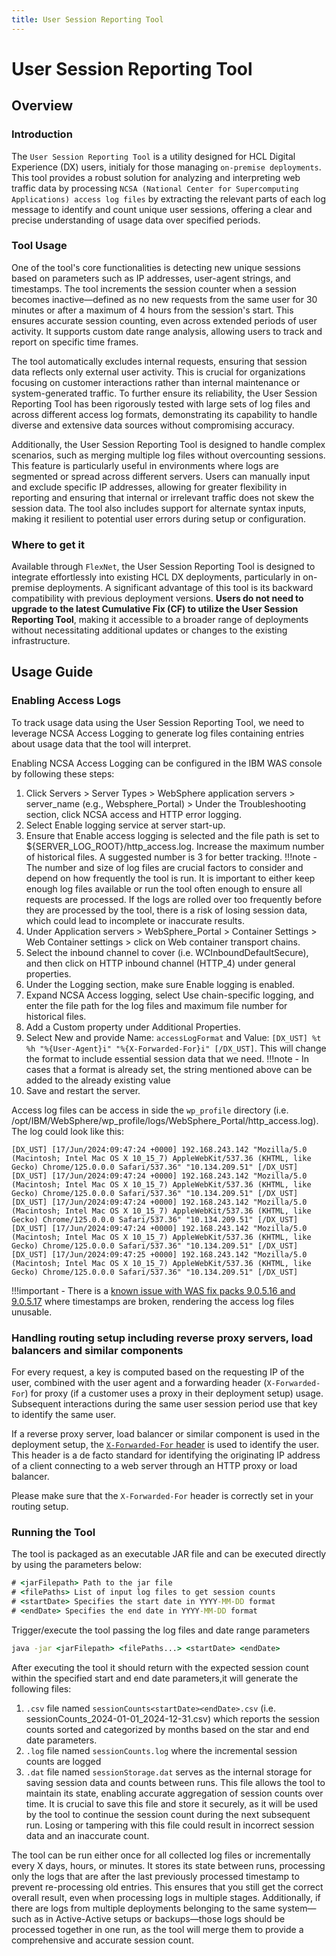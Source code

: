```yaml
---
title: User Session Reporting Tool
---
```

# User Session Reporting Tool

## Overview

### Introduction

The `User Session Reporting Tool` is a utility designed for HCL Digital Experience (DX) users, initialy for those managing `on-premise deployments`. This tool provides a robust solution for analyzing and interpreting web traffic data by processing `NCSA (National Center for Supercomputing Applications) access log files` by extracting the relevant parts of each log message to identify and count unique user sessions, offering a clear and precise understanding of usage data over specified periods.

### Tool Usage

One of the tool's core functionalities is detecting new unique sessions based on parameters such as IP addresses, user-agent strings, and timestamps. The tool increments the session counter when a session becomes inactive—defined as no new requests from the same user for 30 minutes or after a maximum of 4 hours from the session's start. This ensures accurate session counting, even across extended periods of user activity. It supports custom date range analysis, allowing users to track and report on specific time frames. 

The tool automatically excludes internal requests, ensuring that session data reflects only external user activity. This is crucial for organizations focusing on customer interactions rather than internal maintenance or system-generated traffic. To further ensure its reliability, the User Session Reporting Tool has been rigorously tested with large sets of log files and across different access log formats, demonstrating its capability to handle diverse and extensive data sources without compromising accuracy.

Additionally, the User Session Reporting Tool is designed to handle complex scenarios, such as merging multiple log files without overcounting sessions. This feature is particularly useful in environments where logs are segmented or spread across different servers. Users can manually input and exclude specific IP addresses, allowing for greater flexibility in reporting and ensuring that internal or irrelevant traffic does not skew the session data. The tool also includes support for alternate syntax inputs, making it resilient to potential user errors during setup or configuration.

### Where to get it

Available through `FlexNet`, the User Session Reporting Tool is designed to integrate effortlessly into existing HCL DX deployments, particularly in on-premise deployments. A significant advantage of this tool is its backward compatibility with previous deployment versions. ****Users do not need to upgrade to the latest Cumulative Fix (CF) to utilize the User Session Reporting Tool****, making it accessible to a broader range of deployments without necessitating additional updates or changes to the existing infrastructure.

## Usage Guide

### Enabling Access Logs

To track usage data using the User Session Reporting Tool, we need to leverage NCSA Access Logging to generate log files containing entries about usage data that the tool will interpret.

Enabling NCSA Access Logging can be configured in the IBM WAS console by following these steps:

1. Click Servers > Server Types > WebSphere application servers > server_name (e.g., Websphere_Portal) > Under the Troubleshooting section, click NCSA access and HTTP error logging.
2. Select Enable logging service at server start-up.
3. Ensure that Enable access logging is selected and the file path is set to ${SERVER_LOG_ROOT}/http_access.log. Increase the maximum number of historical files. A suggested number is 3 for better tracking.
!!!note
        -   The number and size of log files are crucial factors to consider and depend on how frequently the tool is run. It is important to either keep enough log files available or run the tool often enough to ensure all requests are processed. If the logs are rolled over too frequently before they are processed by the tool, there is a risk of losing session data, which could lead to incomplete or inaccurate results.
4. Under Application servers > WebSphere_Portal > Container Settings > Web Container settings > click on Web container transport chains.
5. Select the inbound channel to cover (i.e. WCInboundDefaultSecure), and then click on HTTP inbound channel (HTTP_4) under general properties.
6. Under the Logging section, make sure Enable logging is enabled.
7. Expand NCSA Access logging, select Use chain-specific logging, and enter the file path for the log files and maximum file number for historical files.
8. Add a Custom property under Additional Properties.
9. Select New and provide Name: `accessLogFormat` and Value: `[DX_UST] %t %h "%{User-Agent}i" "%{X-Forwarded-For}i" [/DX_UST]`. This will change the format to include essential session data that we need.
!!!note
        -   In cases that a format is already set, the string mentioned above can be added to the already existing value
10. Save and restart the server.


Access log files can be access in side the `wp_profile` directory (i.e. /opt/IBM/WebSphere/wp_profile/logs/WebSphere_Portal/http_access.log). The log could look like this:

```
[DX_UST] [17/Jun/2024:09:47:24 +0000] 192.168.243.142 "Mozilla/5.0 (Macintosh; Intel Mac OS X 10_15_7) AppleWebKit/537.36 (KHTML, like Gecko) Chrome/125.0.0.0 Safari/537.36" "10.134.209.51" [/DX_UST]
[DX_UST] [17/Jun/2024:09:47:24 +0000] 192.168.243.142 "Mozilla/5.0 (Macintosh; Intel Mac OS X 10_15_7) AppleWebKit/537.36 (KHTML, like Gecko) Chrome/125.0.0.0 Safari/537.36" "10.134.209.51" [/DX_UST]
[DX_UST] [17/Jun/2024:09:47:24 +0000] 192.168.243.142 "Mozilla/5.0 (Macintosh; Intel Mac OS X 10_15_7) AppleWebKit/537.36 (KHTML, like Gecko) Chrome/125.0.0.0 Safari/537.36" "10.134.209.51" [/DX_UST]
[DX_UST] [17/Jun/2024:09:47:24 +0000] 192.168.243.142 "Mozilla/5.0 (Macintosh; Intel Mac OS X 10_15_7) AppleWebKit/537.36 (KHTML, like Gecko) Chrome/125.0.0.0 Safari/537.36" "10.134.209.51" [/DX_UST]
[DX_UST] [17/Jun/2024:09:47:25 +0000] 192.168.243.142 "Mozilla/5.0 (Macintosh; Intel Mac OS X 10_15_7) AppleWebKit/537.36 (KHTML, like Gecko) Chrome/125.0.0.0 Safari/537.36" "10.134.209.51" [/DX_UST]
```

!!!important
        -   There is a [known issue with WAS fix packs 9.0.5.16 and 9.0.5.17](https://www.ibm.com/docs/en/was/9.0.5?topic=application-enabling-access-logging) where timestamps are broken, rendering the access log files unusable.

### Handling routing setup including reverse proxy servers, load balancers and similar components

For every request, a key is computed based on the requesting IP of the user, combined with the user agent and a forwarding header (`X-Forwarded-For`) for proxy (if a customer uses a proxy in their deployment setup) usage. Subsequent interactions during the same user session period use that key to identify the same user.

If a reverse proxy server, load balancer or similar component is used in the deployment setup, the [`X-Forwarded-For` header](https://developer.mozilla.org/en-US/docs/Web/HTTP/Headers/X-Forwarded-For) is used to identify the user. This header is a de facto standard for identifying the originating IP address of a client connecting to a web server through an HTTP proxy or load balancer. 

Please make sure that the `X-Forwarded-For` header is correctly set in your routing setup.

### Running the Tool

The tool is packaged as an executable JAR file and can be executed directly by using the parameters below:

```cmd
# <jarFilepath> Path to the jar file
# <filePaths> List of input log files to get session counts
# <startDate> Specifies the start date in YYYY-MM-DD format
# <endDate> Specifies the end date in YYYY-MM-DD format
```

Trigger/execute the tool passing the log files and date range parameters

```cmd
java -jar <jarFilepath> <filePaths...> <startDate> <endDate>
```

After executing the tool it should return with the expected session count within the specified start and end date parameters,it will generate the following files:

1. `.csv` file named  `sessionCounts<startDate><endDate>.csv` (i.e. sessionCounts_2024-01-01_2024-12-31.csv) which reports the session counts sorted and categorized by months based on the star and end date parameters.
2. `.log` file named `sessionCounts.log` where the incremental session counts are logged
3. `.dat` file named `sessionStorage.dat` serves as the internal storage for saving session data and counts between runs. This file allows the tool to maintain its state, enabling accurate aggregation of session counts over time. It is crucial to save this file and store it securely, as it will be used by the tool to continue the session count during the next subsequent run. Losing or tampering with this file could result in incorrect session data and an inaccurate count.

The tool can be run either once for all collected log files or incrementally every X days, hours, or minutes. It stores its state between runs, processing only the logs that are after the last previously processed timestamp to prevent re-processing old entries. This ensures that you still get the correct overall result, even when processing logs in multiple stages. Additionally, if there are logs from multiple deployments belonging to the same system—such as in Active-Active setups or backups—those logs should be processed together in one run, as the tool will merge them to provide a comprehensive and accurate session count.

